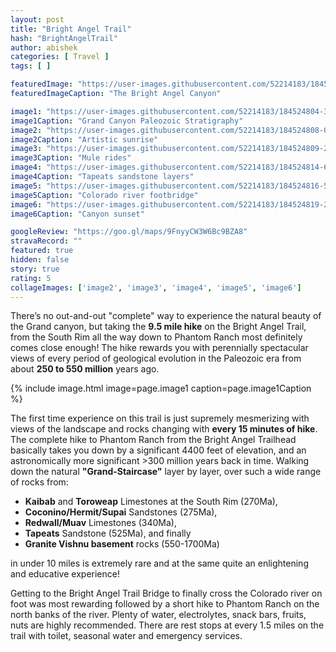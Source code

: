 ```yaml
---
layout: post
title: "Bright Angel Trail"
hash: "BrightAngelTrail"
author: abishek
categories: [ Travel ]
tags: [ ]

featuredImage: "https://user-images.githubusercontent.com/52214183/184524802-3d917844-e803-4636-90c0-f30a3e832a01.jpg"
featuredImageCaption: "The Bright Angel Canyon"

image1: "https://user-images.githubusercontent.com/52214183/184524804-3706d195-da5d-476a-aaf9-873261c01bde.jpg"
image1Caption: "Grand Canyon Paleozoic Stratigraphy"
image2: "https://user-images.githubusercontent.com/52214183/184524808-0974ed08-a181-4427-8869-93d08ce08a34.jpg"
image2Caption: "Artistic sunrise"
image3: "https://user-images.githubusercontent.com/52214183/184524809-2ef1d27c-d7cb-490e-a909-343838da85c9.jpg"
image3Caption: "Mule rides"
image4: "https://user-images.githubusercontent.com/52214183/184524814-6f937608-6fba-4851-b99a-738057c38d7b.jpg"
image4Caption: "Tapeats sandstone layers"
image5: "https://user-images.githubusercontent.com/52214183/184524816-539cd435-c280-4104-9189-837b58822ac1.jpg"
image5Caption: "Colorado river footbridge"
image6: "https://user-images.githubusercontent.com/52214183/184524819-280324d7-d95f-4b1d-acd5-838df24453ca.jpg"
image6Caption: "Canyon sunset"

googleReview: "https://goo.gl/maps/9FnyyCW3W6Bc9BZA8"
stravaRecord: ""
featured: true
hidden: false
story: true
rating: 5
collageImages: ['image2', 'image3', 'image4', 'image5', 'image6']
---
```


There’s no out-and-out "complete" way to experience the natural beauty of the Grand canyon, but taking the **9.5 mile hike** on the Bright Angel Trail, from the South Rim all the way down to Phantom Ranch most definitely comes close enough! The hike rewards you with perennially spectacular views of every period of geological evolution in the Paleozoic era from about **250 to 550 million** years ago.

{% include image.html image=page.image1 caption=page.image1Caption %}

The first time experience on this trail is just supremely mesmerizing with views of the landscape and rocks changing with **every 15 minutes of hike**. The complete hike to Phantom Ranch from the Bright Angel Trailhead basically takes you down by a significant 4400 feet of elevation, and an astronomically more significant >300 million years back in time. Walking down the natural **"Grand-Staircase"** layer by layer, over such a wide range of rocks from:
- **Kaibab** and **Toroweap** Limestones at the South Rim (270Ma),
- **Coconino/Hermit/Supai** Sandstones (275Ma),
- **Redwall/Muav** Limestones (340Ma),
- **Tapeats** Sandstone (525Ma), and finally
- **Granite Vishnu basement** rocks (550-1700Ma)

in under 10 miles is extremely rare and at the same quite an enlightening and educative experience!

Getting to the Bright Angel Trail Bridge to finally cross the Colorado river on foot was most rewarding followed by a short hike to Phantom Ranch on the north banks of the river. Plenty of water, electrolytes, snack bars, fruits, nuts are highly recommended. There are rest stops at every 1.5 miles on the trail with toilet, seasonal water and emergency services.
